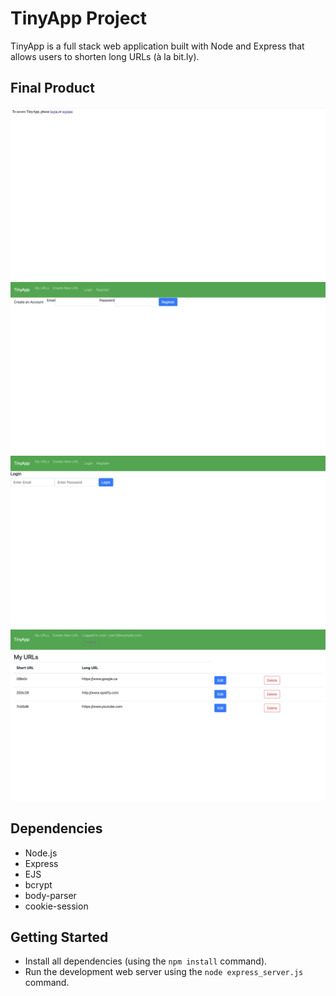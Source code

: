 # TinyApp Project

TinyApp is a full stack web application built with Node and Express that allows users to shorten long URLs (à la bit.ly).

## Final Product


!["Screenshot of URLs page pre-login"](https://github.com/HabonH/tinyapp/blob/master/docs/urls_page.png?raw=true)
!["Screenshot of registration page"](https://github.com/HabonH/tinyapp/blob/master/docs/register_page.png?raw=true)
!["Screenshot of login page"](https://github.com/HabonH/tinyapp/blob/master/docs/login_page.png?raw=true)
!["Screenshot of URLs page post-login"](https://github.com/HabonH/tinyapp/blob/master/docs/urls_page2.png?raw=true)

## Dependencies

- Node.js
- Express
- EJS
- bcrypt
- body-parser
- cookie-session

## Getting Started

- Install all dependencies (using the `npm install` command).
- Run the development web server using the `node express_server.js` command.